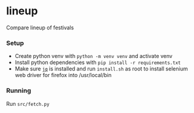 # lineup
Compare lineup of festivals

### Setup

- Create python venv with `python -m venv venv` and activate venv
- Install python dependencies with `pip install -r requirements.txt`
- Make sure [`jq`](https://wiki.ubuntuusers.de/jq/) is installed and run `install.sh` as root to install selenium web driver for firefox into /usr/local/bin

### Running

Run `src/fetch.py`
